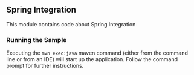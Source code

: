 ## Spring Integration

This module contains code about Spring Integration

### Running the Sample
Executing the `mvn exec:java` maven command (either from the command line or from an IDE) will start up the application. Follow the command prompt for further instructions.
